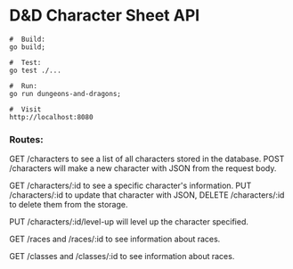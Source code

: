 # D&D Character Sheet API

```shell
#  Build: 
go build;

#  Test:
go test ./...

#  Run:
go run dungeons-and-dragons;

#  Visit
http://localhost:8080
```

### Routes:

GET /characters to see a list of all characters stored in the database. POST /characters will make a new character with JSON from the request body.

GET /characters/:id to see a specific character's information. PUT /characters/:id to update that character with JSON, DELETE /characters/:id to delete them from the storage.

PUT /characters/:id/level-up will level up the character specified.

GET /races and /races/:id to see information about races.

GET /classes and /classes/:id to see information about races.

